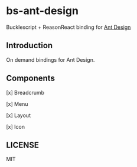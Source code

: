# bs-ant-design

Bucklescript + ReasonReact binding for [Ant Design](https://ant.design)

## Introduction

On demand bindings for Ant Design.

## Components

[x] Breadcrumb

[x] Menu

[x] Layout

[x] Icon

## LICENSE

MIT
